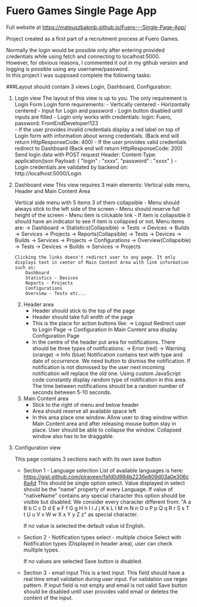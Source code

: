# Fuero Games Single Page App

Full website at https://mateuszbakmb.github.io/Fuero---Single-Page-App/

Project created as a first part of a recruitment process at Fuero Games.

Normally the login would be possible only after entering provided credentials while using fetch and connecting to localhost:5000. <br>
However, for obvious reasons, I commented it out in my github version and logging is possible using any username/password. <br>
In this project I was supposed complete the following tasks:

###Layout should contain 3 views Login, Dashboard, Configuration:

1.	Login view
	The layout of this view is up to you. The only requirement is Login Form
	Login form requirements:
		- Vertically centered
		- Horizontally centered
		- Input for Login and password
		- Login button disabled until inputs are filled
		- Login only works with credentials:
		login: Fuero, password: FrontEndDeveloper!123               
		- If the user provides invalid credentials display a red label on top of Login        form with information about wrong credentials.
(Back end will return HttpResponseCode: 400)
		- If the user provides valid credentials redirect to Dashboard
(Back end will return HttpResponseCode: 200)
Send login data with
POST request
Header: Content-Type: application/json
Payload:
{
	"login" : "xxxx",
	"password" : "xxxx"
}
		- Login credentials are validated by backend on: http://localhost:5000/Login
2.	Dashboard view
	This view requires 3 main elements: Vertical side menu, Header and Main Content Area

	Vertical side menu with 5 items 3 of them collapsible
		- Menu should always stick to the left side of the screen
		- Menu should reserve full height of the screen
		- Menu item is clickable link
		- If item is collapsible it should have an indicator to see if item is collapsed or not.
		Menu items are:
		 -> Dashboard
		 -> Statistics(Collapsible)
			-> Tests
			-> Devices
			-> Builds
			-> Services
			-> Projects
		 -> Reports(Collapsible)
			-> Tests
			-> Devices
			-> Builds
			-> Services
			-> Projects
		 -> Configurations
		 -> Overview(Collapsible)
			-> Tests
			-> Devices
			-> Builds
			-> Services
			-> Projects

		Clicking the links doesn't redirect user to any page. It only displays text in center of Main Content Area with link information such as:
			Dashboard
			Statistics - Devices
			Reports - Projects
			Configurations
			Overview - Tests etc...

	2. 	Header area
		- Header should stick to the top of the page
		- Header should take full width of the page
		- This is the place for action buttons like:
			-> Logout
				Redirect user to Login Page
			-> Configuration
				In Main Content area display Configuration Page
		- In the centre of the header put area for notifications. There should be three types of notifications:
			-> Error (red)
			-> Warning (orange)
			-> Info (blue)
			Notification contains text with type and date of occurrence.
			We need button to dismiss the notification.
			If notification is not dismissed by the user next incoming notification will replace the old one.
			Using custom JavaScript code constantly display random type of notification in this area.
			The time between notifications should be a random number of seconds	between 5-10 seconds.
	3. Main Content area	 
		- Stick to the right of menu and below header
		- Area should reserve all available space left
		- In this area place one window.
		  Allow user to drag window within Main Content area and after releasing mouse button stay in place.
		  User should be able to collapse the window.
		  Collapsed window also has to be draggable.

3.	Configuration view

	This page contains 3 sections each with its own save button
	- Section 1 - Language selection
		List of available languages is here: https://gist.github.com/piraveen/fafd0d984b2236e809d03a0e306c8a4d
		This should be single option select.
		Value displayed in select should be the "name" property of every Language.
		If value of "nativeName" contains any special character this option should be visible but disabled.
		We consider every character different from:
		"A a B b C c D d E e F f G g H h I i J j K k L l M m N n O o P p Q q R r S s T t U u V v W w X x Y y Z z"
		as special character.

		If no value is selected the default value id English.

	- Section 2 - Notification types select - multiple choice
		Select with Notification types (Displayed in header area), user can check multiple types.

		If no values are selected Save button is disabled.

	- Section 3 - email input
		This is a text input. This field should have a real time email validation during user input.
		For validation use regex pattern. If input field is not empty and email is not valid Save button should be disabled until user provides
		valid email or deletes the content of the input.
